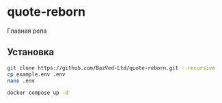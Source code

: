 # quote-reborn
Главная репа

## Установка

```sh
git clone https://github.com/BazVed-Ltd/quote-reborn.git --recursive
cp example.env .env
nano .env

docker compose up -d
```
